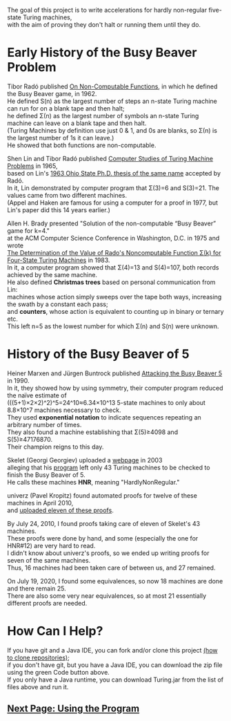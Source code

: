 The goal of this project is to write accelerations for hardly non-regular five-state Turing machines,  
with the aim of proving they don't halt or running them until they do.

# Early History of the Busy Beaver Problem

Tibor Radó published [On Non-Computable Functions](https://archive.org/details/bstj41-3-877/mode/2up), in which he defined the Busy Beaver game, in 1962.  
He defined S(n) as the largest number of steps an n-state Turing machine can run for on a blank tape and then halt;  
he defined Σ(n) as the largest number of symbols an n-state Turing machine can leave on a blank tape and then halt.  
(Turing Machines by definition use just 0 & 1, and 0s are blanks, so Σ(n) is the largest number of 1s it can leave.)  
He showed that both functions are non-computable.

Shen Lin and Tibor Radó published [Computer Studies of Turing Machine Problems](https://dl.acm.org/doi/10.1145/321264.321270) in 1965,  
based on Lin's [1963 Ohio State Ph.D. thesis of the same name](https://etd.ohiolink.edu/!etd.send_file?accession=osu1486554418657614&disposition=inline) accepted by Radó.  
In it, Lin demonstrated by computer program that Σ(3)=6 and S(3)=21. The values came from two different machines.  
(Appel and Haken are famous for using a computer for a proof in 1977, but Lin's paper did this 14 years earlier.)

Allen H. Brady presented "Solution of the non-computable “Busy Beaver” game for k=4."  
at the ACM Computer Science Conference in Washington, D.C. in 1975 and wrote  
[The Determination of the Value of Rado's Noncomputable Function Σ(k) for Four-State Turing Machines](https://www.ams.org/journals/mcom/1983-40-162/S0025-5718-1983-0689479-6/S0025-5718-1983-0689479-6.pdf) in 1983.  
In it, a computer program showed that Σ(4)=13 and S(4)=107, both records achieved by the same machine.  
He also defined __Christmas trees__ based on personal communication from Lin:  
machines whose action simply sweeps over the tape both ways, increasing the swath by a constant each pass;  
and __counters__, whose action is equivalent to counting up in binary or ternary etc.  
This left n=5 as the lowest number for which Σ(n) and S(n) were unknown.

# History of the Busy Beaver of 5

Heiner Marxen and Jürgen Buntrock published [Attacking the Busy Beaver 5](http://web.archive.org/web/20170620034704/http://www.drb.insel.de/~heiner/BB/mabu90.html) in 1990.  
In it, they showed how by using symmetry, their computer program reduced the naïve estimate of  
(((5+1)×2×2)^2)^5=24^10≈6.34×10^13 5-state machines to only about 8.8×10^7 machines necessary to check.  
They used __exponential notation__ to indicate sequences repeating an arbitrary number of times.  
They also found a machine establishing that Σ(5)≥4098 and S(5)≥47176870.  
Their champion reigns to this day.

Skelet (Georgi Georgiev) uploaded a [webpage](https://skelet.ludost.net/bb/nreg.html) in 2003  
alleging that his [program](https://skelet.ludost.net/bb/index.html) left only 43 Turing machines to be checked to finish the Busy Beaver of 5.  
He calls these machines __HNR__, meaning "HardlyNonRegular."

univerz (Pavel Kropitz) found automated proofs for twelve of these machines in April 2010,  
and [uploaded eleven of these proofs](https://web.archive.org/web/20130521181342/http://fu-solution.com/univerz/projects/unibb/machines/skelet/).

By July 24, 2010, I found proofs taking care of eleven of Skelet's 43 machines.  
These proofs were done by hand, and some (especially the one for HNR#12) are very hard to read.  
I didn't know about univerz's proofs, so we ended up writing proofs for seven of the same machines.  
Thus, 16 machines had been taken care of between us, and 27 remained.

On July 19, 2020, I found some equivalences, so now 18 machines are done and there remain 25.  
There are also some very near equivalences, so at most 21 essentially different proofs are needed.

# How Can I Help?

If you have git and a Java IDE, you can fork and/or clone this project [(how to clone repositories)](https://docs.github.com/en/github/creating-cloning-and-archiving-repositories/cloning-a-repository);  
if you don't have git, but you have a Java IDE, you can download the zip file using the green Code button above.  
If you only have a Java runtime, you can download Turing.jar from the list of files above and run it.

## [Next Page: Using the Program](doc/program.md)